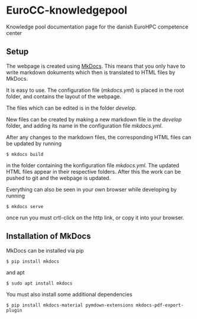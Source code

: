 # EuroCC-knowledgepool
Knowledge pool documentation page for the danish EuroHPC competence center

## Setup
The webpage is created using [MkDocs](https://www.markdownguide.org/). This means that you only have to write markdown dokuments which then is translated to HTML files by MkDocs.

It is easy to use. The configuration file (*mkdocs.yml*) is placed in the root folder, and contains the layout of the webpage. 

The files which can be edited is in the folder *develop*.

New files can be created by making a new markdown file in the *develop* folder, and adding its name in the configuration file *mkdocs.yml*.

After any changes to the markdown files, the corresponding HTML files can be updated by running 

```
$ mkdocs build
```

in the folder containing the konfiguration file *mkdocs.yml*. The updated HTML files appear in their respective folders. After this the work can be pushed to git and the webpage is updated.

Everything can also be seen in your own browser while developing by running

```
$ mkdocs serve
```

once run you must crtl-click on the http link, or copy it into your browser.

## Installation of MkDocs
MkDocs can be installed via pip

```
$ pip install mkdocs
```

and apt

```
$ sudo apt install mkdocs
```

You must also install some additional dependencies

```
$ pip install mkdocs-material pymdown-extensions mkdocs-pdf-export-plugin
```
